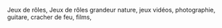 Jeux de rôles, Jeux de rôles grandeur nature, jeux vidéos, photographie, guitare, cracher de feu, films,
